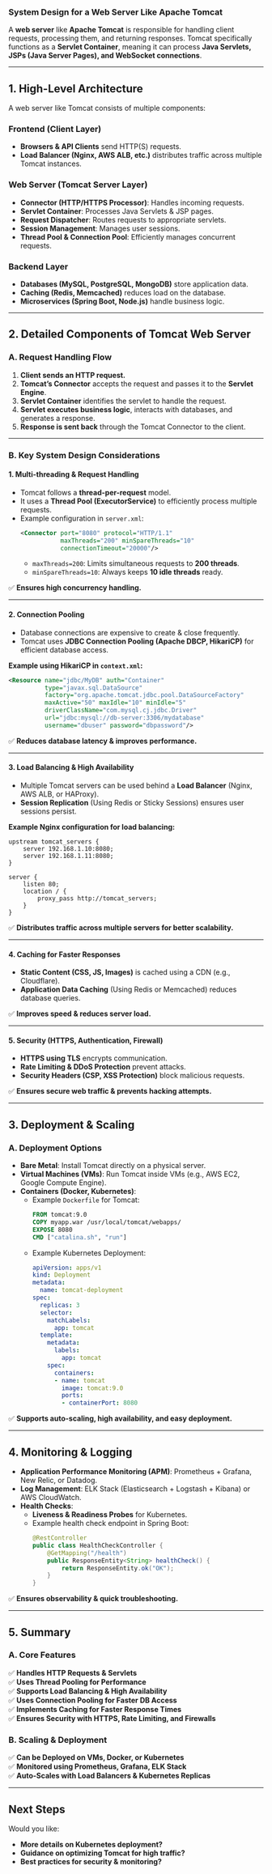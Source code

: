 ### **System Design for a Web Server Like Apache Tomcat**  

A **web server** like **Apache Tomcat** is responsible for handling client requests, processing them, and returning responses. Tomcat specifically functions as a **Servlet Container**, meaning it can process **Java Servlets, JSPs (Java Server Pages), and WebSocket connections**.  

---

## **1. High-Level Architecture**  

A web server like Tomcat consists of multiple components:  

### **Frontend (Client Layer)**  
- **Browsers & API Clients** send HTTP(S) requests.  
- **Load Balancer (Nginx, AWS ALB, etc.)** distributes traffic across multiple Tomcat instances.  

### **Web Server (Tomcat Server Layer)**  
- **Connector (HTTP/HTTPS Processor)**: Handles incoming requests.  
- **Servlet Container**: Processes Java Servlets & JSP pages.  
- **Request Dispatcher**: Routes requests to appropriate servlets.  
- **Session Management**: Manages user sessions.  
- **Thread Pool & Connection Pool**: Efficiently manages concurrent requests.  

### **Backend Layer**  
- **Databases (MySQL, PostgreSQL, MongoDB)** store application data.  
- **Caching (Redis, Memcached)** reduces load on the database.  
- **Microservices (Spring Boot, Node.js)** handle business logic.  

---

## **2. Detailed Components of Tomcat Web Server**  

### **A. Request Handling Flow**  
1. **Client sends an HTTP request.**  
2. **Tomcat’s Connector** accepts the request and passes it to the **Servlet Engine**.  
3. **Servlet Container** identifies the servlet to handle the request.  
4. **Servlet executes business logic**, interacts with databases, and generates a response.  
5. **Response is sent back** through the Tomcat Connector to the client.  

---

### **B. Key System Design Considerations**  

#### **1. Multi-threading & Request Handling**  
- Tomcat follows a **thread-per-request** model.  
- It uses a **Thread Pool (ExecutorService)** to efficiently process multiple requests.  
- Example configuration in `server.xml`:  
  ```xml
  <Connector port="8080" protocol="HTTP/1.1"
             maxThreads="200" minSpareThreads="10"
             connectionTimeout="20000"/>
  ```
  - `maxThreads=200`: Limits simultaneous requests to **200 threads**.  
  - `minSpareThreads=10`: Always keeps **10 idle threads** ready.  

✅ **Ensures high concurrency handling.**  

---

#### **2. Connection Pooling**  
- Database connections are expensive to create & close frequently.  
- Tomcat uses **JDBC Connection Pooling (Apache DBCP, HikariCP)** for efficient database access.  

**Example using HikariCP in `context.xml`:**  
```xml
<Resource name="jdbc/MyDB" auth="Container"
          type="javax.sql.DataSource"
          factory="org.apache.tomcat.jdbc.pool.DataSourceFactory"
          maxActive="50" maxIdle="10" minIdle="5"
          driverClassName="com.mysql.cj.jdbc.Driver"
          url="jdbc:mysql://db-server:3306/mydatabase"
          username="dbuser" password="dbpassword"/>
```
✅ **Reduces database latency & improves performance.**  

---

#### **3. Load Balancing & High Availability**  
- Multiple Tomcat servers can be used behind a **Load Balancer** (Nginx, AWS ALB, or HAProxy).  
- **Session Replication** (Using Redis or Sticky Sessions) ensures user sessions persist.  

**Example Nginx configuration for load balancing:**  
```nginx
upstream tomcat_servers {
    server 192.168.1.10:8080;
    server 192.168.1.11:8080;
}

server {
    listen 80;
    location / {
        proxy_pass http://tomcat_servers;
    }
}
```
✅ **Distributes traffic across multiple servers for better scalability.**  

---

#### **4. Caching for Faster Responses**  
- **Static Content (CSS, JS, Images)** is cached using a CDN (e.g., Cloudflare).  
- **Application Data Caching** (Using Redis or Memcached) reduces database queries.  

✅ **Improves speed & reduces server load.**  

---

#### **5. Security (HTTPS, Authentication, Firewall)**  
- **HTTPS using TLS** encrypts communication.  
- **Rate Limiting & DDoS Protection** prevent attacks.  
- **Security Headers (CSP, XSS Protection)** block malicious requests.  

✅ **Ensures secure web traffic & prevents hacking attempts.**  

---

## **3. Deployment & Scaling**  

### **A. Deployment Options**  
- **Bare Metal**: Install Tomcat directly on a physical server.  
- **Virtual Machines (VMs)**: Run Tomcat inside VMs (e.g., AWS EC2, Google Compute Engine).  
- **Containers (Docker, Kubernetes)**:  
  - Example `Dockerfile` for Tomcat:  
    ```dockerfile
    FROM tomcat:9.0
    COPY myapp.war /usr/local/tomcat/webapps/
    EXPOSE 8080
    CMD ["catalina.sh", "run"]
    ```
  - Example Kubernetes Deployment:  
    ```yaml
    apiVersion: apps/v1
    kind: Deployment
    metadata:
      name: tomcat-deployment
    spec:
      replicas: 3
      selector:
        matchLabels:
          app: tomcat
      template:
        metadata:
          labels:
            app: tomcat
        spec:
          containers:
          - name: tomcat
            image: tomcat:9.0
            ports:
            - containerPort: 8080
    ```
✅ **Supports auto-scaling, high availability, and easy deployment.**  

---

## **4. Monitoring & Logging**  
- **Application Performance Monitoring (APM)**: Prometheus + Grafana, New Relic, or Datadog.  
- **Log Management**: ELK Stack (Elasticsearch + Logstash + Kibana) or AWS CloudWatch.  
- **Health Checks**:  
  - **Liveness & Readiness Probes** for Kubernetes.  
  - Example health check endpoint in Spring Boot:  
    ```java
    @RestController
    public class HealthCheckController {
        @GetMapping("/health")
        public ResponseEntity<String> healthCheck() {
            return ResponseEntity.ok("OK");
        }
    }
    ```
✅ **Ensures observability & quick troubleshooting.**  

---

## **5. Summary**  

### **A. Core Features**  
✅ **Handles HTTP Requests & Servlets**  
✅ **Uses Thread Pooling for Performance**  
✅ **Supports Load Balancing & High Availability**  
✅ **Uses Connection Pooling for Faster DB Access**  
✅ **Implements Caching for Faster Response Times**  
✅ **Ensures Security with HTTPS, Rate Limiting, and Firewalls**  

### **B. Scaling & Deployment**  
✅ **Can be Deployed on VMs, Docker, or Kubernetes**  
✅ **Monitored using Prometheus, Grafana, ELK Stack**  
✅ **Auto-Scales with Load Balancers & Kubernetes Replicas**  

---

## **Next Steps**  
Would you like:  
- **More details on Kubernetes deployment?**  
- **Guidance on optimizing Tomcat for high traffic?**  
- **Best practices for security & monitoring?**